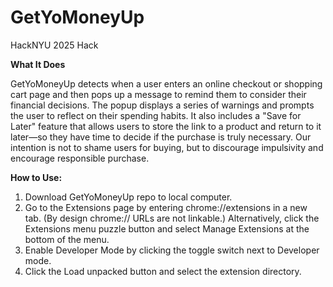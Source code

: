 # GetYoMoneyUp
HackNYU 2025 Hack

**What It Does**

GetYoMoneyUp detects when a user enters an online checkout or shopping cart page and then pops up a message to remind them to consider their financial decisions. The popup displays a series of warnings and prompts the user to reflect on their spending habits. It also includes a "Save for Later" feature that allows users to store the link to a product and return to it later—so they have time to decide if the purchase is truly necessary. Our intention is not to shame users for buying, but to discourage impulsivity and encourage responsible purchase.

**How to Use:**
1. Download GetYoMoneyUp repo to local computer.
2. Go to the Extensions page by entering chrome://extensions in a new tab. (By design chrome:// URLs are not linkable.)
   Alternatively, click the Extensions menu puzzle button and select Manage Extensions at the bottom of the menu.
3. Enable Developer Mode by clicking the toggle switch next to Developer mode.
4. Click the Load unpacked button and select the extension directory.
